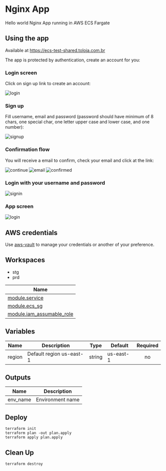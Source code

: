 # Nginx App

Hello world Nginx App running in AWS ECS Fargate

## Using the app

Available at https://ecs-test-shared.toloja.com.br

The app is protected by authentication, create an account for you:

### Login screen

Click on sign up link to create an account:

![login](../../docs/app/login.png)

### Sign up

Fill username, email and password (password should have minimum of 8 chars, one special char, one letter upper case and lower case, and one number):

![signup](../../docs/app/signup.png)

### Confirmation flow

You will receive a email to confirm, check your email and click at the link:

![continue](../../docs/app/continue.png)
![email](../../docs/app/email.png)
![confirmed](../../docs/app/confirmed.png)

### Login with your username and password

![signin](../../docs/app/signin.png)

### App screen

![login](../../docs/app/app.png)

## AWS credentials

Use [aws-vault](https://github.com/99designs/aws-vault) to manage your credentials or another of your preference.

## Workspaces

- stg
- prd

| Name                                                                                                    |
| ------------------------------------------------------------------------------------------------------- |
| [module.service](../../modules/ecs-service/README.md)                                                   |
| [module.ecs_sg](https://registry.terraform.io/modules/terraform-aws-modules/security-group/aws/latest)  |
| [module.iam_assumable_role](https://registry.terraform.io/modules/terraform-aws-modules/iam/aws/latest) |

## Variables

| Name   | Description              | Type   | Default   | Required |
| ------ | ------------------------ | ------ | --------- | :------: |
| region | Default region us-east-1 | string | us-east-1 |    no    |

## Outputs

| Name     | Description      |
| -------- | ---------------- |
| env_name | Environment name |

## Deploy

```
terraform init
terraform plan -out plan.apply
terraform apply plan.apply
```

## Clean Up

```
terraform destroy
```
